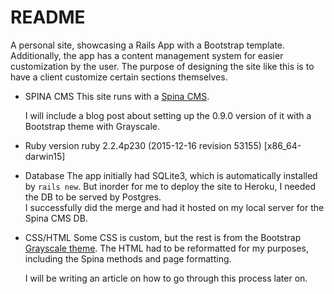 # README

A personal site, showcasing a Rails App with a Bootstrap template.  Additionally, the app has a content management system for easier customization by the user. The purpose of designing the site like this is to have a client customize certain sections themselves. 

* SPINA CMS
	This site runs with a [Spina CMS](https://github.com/denkGroot/Spina).  

	I will include a blog post about setting up the 0.9.0 version of it with a Bootstrap theme with Grayscale.

* Ruby version
	ruby 2.2.4p230 (2015-12-16 revision 53155) [x86_64-darwin15]

* Database
	The app initially had SQLite3, which is automatically installed by `rails new`.  But inorder for me to deploy the site to Heroku, I needed the DB to be served by Postgres.  
	I successfully did the merge and had it hosted on my local server for the Spina CMS DB.

* CSS/HTML
	Some CSS is custom, but the rest is from the Bootstrap [Grayscale theme](http://startbootstrap.com/template-overviews/grayscale/). The HTML had to be reformatted for my purposes, including the Spina methods and page formatting.  

	I will be writing an article on how to go through this process later on.
